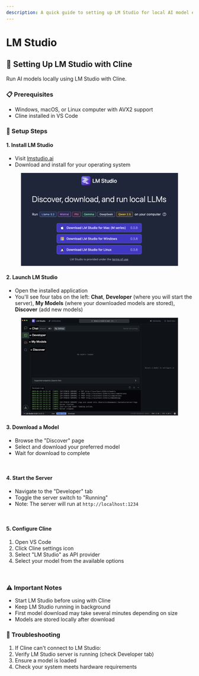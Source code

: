 ```yaml
---
description: A quick guide to setting up LM Studio for local AI model execution with Cline.
---
```


# LM Studio

## 🤖 Setting Up LM Studio with Cline

Run AI models locally using LM Studio with Cline.

### 📋 Prerequisites

* Windows, macOS, or Linux computer with AVX2 support
* Cline installed in VS Code

### 🚀 Setup Steps

#### 1. Install LM Studio

* Visit [lmstudio.ai](https://lmstudio.ai)
* Download and install for your operating system

<figure><img src="../.gitbook/assets/image (7).png" alt=""><figcaption></figcaption></figure>

#### 2. Launch LM Studio

* Open the installed application
* You'll see four tabs on the left: **Chat**, **Developer** (where you will start the server), **My Models** (where your downloaded models are stored), **Discover** (add new models)

<figure><img src="../.gitbook/assets/image (10).png" alt=""><figcaption></figcaption></figure>

#### 3. Download a Model

* Browse the "Discover" page
* Select and download your preferred model
* Wait for download to complete

<figure><img src="../.gitbook/assets/lm-studio-download-model.gif" alt=""><figcaption></figcaption></figure>

#### 4. Start the Server

* Navigate to the "Developer" tab
* Toggle the server switch to "Running"
* Note: The server will run at `http://localhost:1234`

<figure><img src="../.gitbook/assets/lm-studio-starting-server.gif" alt=""><figcaption></figcaption></figure>

#### 5. Configure Cline

1. Open VS Code
2. Click Cline settings icon
3. Select "LM Studio" as API provider
4. Select your model from the available options

<figure><img src="../.gitbook/assets/lm-studio-select-model-cline.gif" alt=""><figcaption></figcaption></figure>



### ⚠️ Important Notes

* Start LM Studio before using with Cline
* Keep LM Studio running in background
* First model download may take several minutes depending on size
* Models are stored locally after download

### 🔧 Troubleshooting

1. If Cline can't connect to LM Studio:
2. Verify LM Studio server is running (check Developer tab)
3. Ensure a model is loaded
4. Check your system meets hardware requirements

